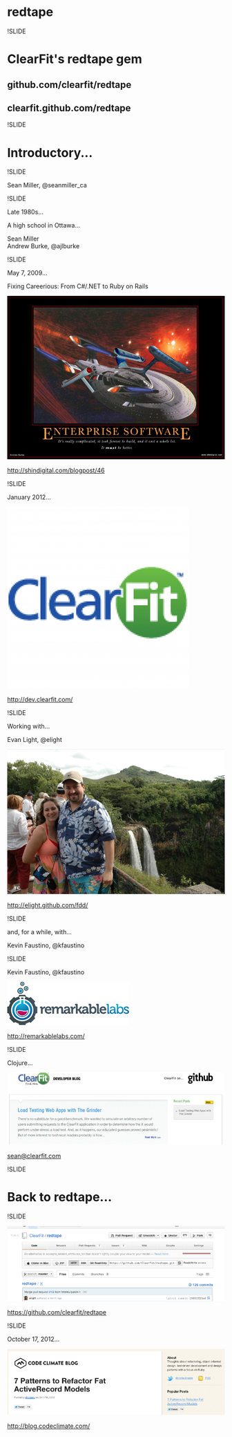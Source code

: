 # redtape

!SLIDE

# ClearFit's redtape gem

## github.com/clearfit/redtape

## clearfit.github.com/redtape
!SLIDE

# Introductory...

!SLIDE

Sean Miller, @seanmiller_ca

!SLIDE

Late 1980s...

A high school in Ottawa...

Sean Miller  
Andrew Burke, @ajlburke

!SLIDE

May 7, 2009...

Fixing Careerious: From C#/.NET to Ruby on Rails  

<a href="http://www.shindigital.com/images/Enterprise.jpg"><img src="images/Enterprise.jpg"></a>

http://shindigital.com/blogpost/46

!SLIDE

January 2012...

<img src="images/clearfit_logo.png">

http://dev.clearfit.com/

!SLIDE

Working with...

Evan Light, @elight

<img src="images/kim.jpg">

http://elight.github.com/fdd/


!SLIDE

and, for a while, with...

Kevin Faustino, @kfaustino

!SLIDE

Kevin Faustino, @kfaustino

<img src="images/remarkablelabs.png">

http://remarkablelabs.com/

!SLIDE

Clojure...

<img src="images/dev_blog.png">

sean@clearfit.com

!SLIDE

# Back to redtape...

!SLIDE

<img src="images/github_redtape.png">

https://github.com/clearfit/redtape

!SLIDE

October 17, 2012...

<img src="images/code_climate_blog.png">

http://blog.codeclimate.com/

